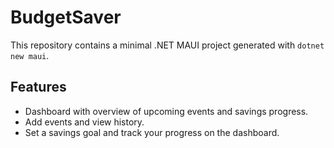 # BudgetSaver

This repository contains a minimal .NET MAUI project generated with `dotnet new maui`.

## Features

- Dashboard with overview of upcoming events and savings progress.
- Add events and view history.
- Set a savings goal and track your progress on the dashboard.
